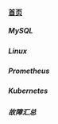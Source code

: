 
#### [首页](?file=home-首页)

##### MySQL

##### Linux

##### Prometheus

##### Kubernetes

##### 故障汇总
